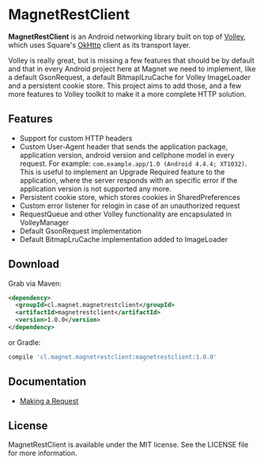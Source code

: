 # MagnetRestClient

<b>MagnetRestClient</b> is an Android networking library built on top of [Volley](http://developer.android.com/training/volley/index.html), which uses Square's [OkHttp](http://square.github.io/okhttp/) client as its transport layer. 

Volley is really great, but is missing a few features that should be by default and that in every Android project here at Magnet we need to implement, like a default GsonRequest, a default BitmaplLruCache for Volley ImageLoader and a persistent cookie store. This project aims to add those, and a few more features to Volley toolkit to make it a more complete HTTP solution.

## Features
- Support for custom HTTP headers
- Custom User-Agent header that sends the application package, application version, android version and cellphone model in every request. For example: ```com.example.app/1.0 (Android 4.4.4; XT1032)```. This is useful to implement an Upgrade Required feature to the application, where the server responds with an specific error if the application version is not supported any more.
- Persistent cookie store, which stores cookies in SharedPreferences
- Custom error listener for relogin in case of an unauthorized request
- RequestQueue and other Volley functionality are encapsulated in VolleyManager
- Default GsonRequest implementation
- Default BitmapLruCache implementation added to ImageLoader

## Download
Grab via Maven:
```xml
<dependency>
  <groupId>cl.magnet.magnetrestclient</groupId>
  <artifactId>magnetrestclient</artifactId>
  <version>1.0.0</version>
</dependency>
```
or Gradle:
```groovy
compile 'cl.magnet.magnetrestclient:magnetrestclient:1.0.0'
```

## Documentation
- [Making a Request](https://github.com/magnet-cl/MagnetRestClient/wiki/Making-a-Request)

## License
MagnetRestClient is available under the MIT license. See the LICENSE file for more information.
